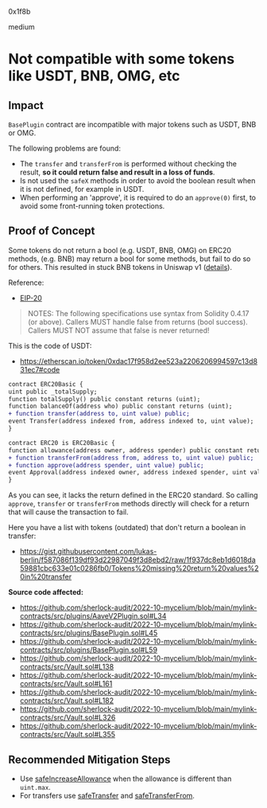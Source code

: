 0x1f8b

medium

# Not compatible with some tokens like USDT, BNB, OMG, etc

## Impact
`BasePlugin` contract are incompatible with major tokens such as USDT, BNB or OMG.

The following problems are found:
- The `transfer` and `transferFrom` is performed without checking the result, **so it could return false and result in a loss of funds**.
- Is not used the `safeX` methods in order to avoid the boolean result when it is not defined, for example in USDT.
- When performing an 'approve', it is required to do an `approve(0)` first, to avoid some front-running token protections.

## Proof of Concept
Some tokens do not return a bool (e.g. USDT, BNB, OMG) on ERC20 methods, (e.g. BNB) may return a bool for some methods, but fail to do so for others. This resulted in stuck BNB tokens in Uniswap v1 ([details](https://mobile.twitter.com/UniswapProtocol/status/1072286773554876416)).

Reference:

- [EIP-20](https://eips.ethereum.org/EIPS/eip-20)
> NOTES: The following specifications use syntax from Solidity 0.4.17 (or above). Callers MUST handle false from returns (bool success). Callers MUST NOT assume that false is never returned!

This is the code of USDT:

- https://etherscan.io/token/0xdac17f958d2ee523a2206206994597c13d831ec7#code

```diff
contract ERC20Basic {
uint public _totalSupply;
function totalSupply() public constant returns (uint);
function balanceOf(address who) public constant returns (uint);
+ function transfer(address to, uint value) public;
event Transfer(address indexed from, address indexed to, uint value);
}

contract ERC20 is ERC20Basic {
function allowance(address owner, address spender) public constant returns (uint);
+ function transferFrom(address from, address to, uint value) public;
+ function approve(address spender, uint value) public;
event Approval(address indexed owner, address indexed spender, uint value);
}
```

As you can see, it lacks the return defined in the ERC20 standard. So calling `approve`, `transfer` or `transferFrom` methods directly will check for a return that will cause the transaction to fail.

Here you have a list with tokens (outdated) that don't return a boolean in transfer:

- https://gist.githubusercontent.com/lukas-berlin/f587086f139df93d22987049f3d8ebd2/raw/1f937dc8eb1d6018da59881cbc633e01c0286fb0/Tokens%20missing%20return%20values%20in%20transfer

**Source code affected:**

- https://github.com/sherlock-audit/2022-10-mycelium/blob/main/mylink-contracts/src/plugins/AaveV2Plugin.sol#L34
- https://github.com/sherlock-audit/2022-10-mycelium/blob/main/mylink-contracts/src/plugins/BasePlugin.sol#L45
- https://github.com/sherlock-audit/2022-10-mycelium/blob/main/mylink-contracts/src/plugins/BasePlugin.sol#L59
- https://github.com/sherlock-audit/2022-10-mycelium/blob/main/mylink-contracts/src/Vault.sol#L138
- https://github.com/sherlock-audit/2022-10-mycelium/blob/main/mylink-contracts/src/Vault.sol#L161
- https://github.com/sherlock-audit/2022-10-mycelium/blob/main/mylink-contracts/src/Vault.sol#L182
- https://github.com/sherlock-audit/2022-10-mycelium/blob/main/mylink-contracts/src/Vault.sol#L326
- https://github.com/sherlock-audit/2022-10-mycelium/blob/main/mylink-contracts/src/Vault.sol#L355

## Recommended Mitigation Steps
- Use [safeIncreaseAllowance](https://github.com/OpenZeppelin/openzeppelin-contracts/blob/3dac7bbed7b4c0dbf504180c33e8ed8e350b93eb/contracts/token/ERC20/utils/SafeERC20.sol#L61-L68https://github.com/OpenZeppelin/openzeppelin-contracts/blob/3dac7bbed7b4c0dbf504180c33e8ed8e350b93eb/contracts/token/ERC20/utils/SafeERC20.sol#L61-L68) when the allowance is different than `uint.max`.
- For transfers use [safeTransfer](https://github.com/OpenZeppelin/openzeppelin-contracts/blob/3dac7bbed7b4c0dbf504180c33e8ed8e350b93eb/contracts/token/ERC20/utils/SafeERC20.sol#L22-L28) and [safeTransferFrom](https://github.com/OpenZeppelin/openzeppelin-contracts/blob/3dac7bbed7b4c0dbf504180c33e8ed8e350b93eb/contracts/token/ERC20/utils/SafeERC20.sol#L30-L37).